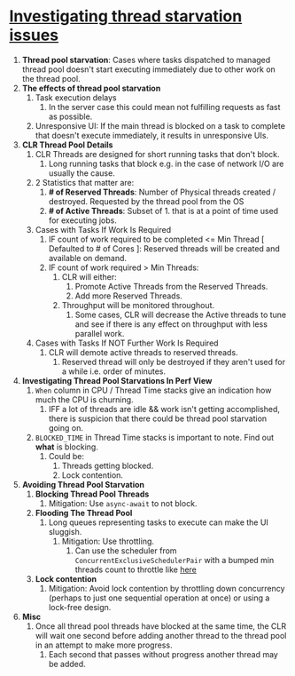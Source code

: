 # [Investigating thread starvation issues](https://github.com/microsoft/vs-threading/blob/main/doc/threadpool_starvation.md)

1. __Thread pool starvation__: Cases where tasks dispatched to managed thread pool doesn't start executing immediately due to other work on the thread pool.
2. __The effects of thread pool starvation__
   1. Task execution delays
      1. In the server case this could mean not fulfilling requests as fast as possible.
   2. Unresponsive UI: If the main thread is blocked on a task to complete that doesn't execute immediately, it results in unresponsive UIs.
3. __CLR Thread Pool Details__ 
   1. CLR Threads are designed for short running tasks that don't block. 
      1. Long running tasks that block e.g. in the case of network I/O are usually the cause.
   2. 2 Statistics that matter are:
      1. __# of Reserved Threads__: Number of Physical threads created / destroyed. Requested by the thread pool from the OS
      2. __# of Active Threads__: Subset of 1. that is at a point of time used for executing jobs.
   3. Cases with Tasks If Work Is Required
      1. IF count of work required to be completed <= Min Thread [ Defaulted to # of Cores ]: Reserved threads will be created and available on demand.
      2. IF count of work required > Min Threads:
         1. CLR will either:
            1. Promote Active Threads from the Reserved Threads.
            2. Add more Reserved Threads.
         2. Throughput will be monitored throughout.
            1. Some cases, CLR will decrease the Active threads to tune and see if there is any effect on throughput with less parallel work.
   4. Cases with Tasks If NOT Further Work Is Required
      1. CLR will demote active threads to reserved threads.
         1. Reserved thread will only be destroyed if they aren't used for a while i.e. order of minutes.
4. __Investigating Thread Pool Starvations In Perf View__
   1. ``When`` column in CPU / Thread Time stacks give an indication how much the CPU is churning.
      1. IFF a lot of threads are idle && work isn't getting accomplished, there is suspicion that there could be thread pool starvation going on.
   2. ``BLOCKED_TIME`` in Thread Time stacks is important to note. Find out __what__ is blocking.
      1. Could be:
         1. Threads getting blocked.
         2. Lock contention.
5. __Avoiding Thread Pool Starvation__
   1. __Blocking Thread Pool Threads__
      1. Mitigation: Use ``async-await`` to not block.
   2. __Flooding The Thread Pool__
      1. Long queues representing tasks to execute can make the UI sluggish. 
         1. Mitigation: Use throttling.
            1. Can use the scheduler from ``ConcurrentExclusiveSchedulerPair`` with a bumped min threads count to throttle like [here](https://devblogs.microsoft.com/premier-developer/limiting-concurrency-for-faster-and-more-responsive-apps/)
   3. __Lock contention__
      1. Mitigation: Avoid lock contention by throttling down concurrency (perhaps to just one sequential operation at once) or using a lock-free design.
6. __Misc__ 
   1. Once all thread pool threads have blocked at the same time, the CLR will wait one second before adding another thread to the thread pool in an attempt to make more progress.
      1.  Each second that passes without progress another thread may be added.